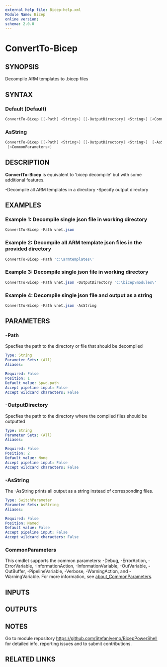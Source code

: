 ```yaml
---
external help file: Bicep-help.xml
Module Name: Bicep
online version:
schema: 2.0.0
---
```


# ConvertTo-Bicep

## SYNOPSIS
Decompile ARM templates to .bicep files

## SYNTAX

### Default (Default)
```powershell
ConvertTo-Bicep [[-Path] <String>] [[-OutputDirectory] <String>] [<CommonParameters>]
```

### AsString
```powershell
ConvertTo-Bicep [[-Path] <String>] [[-OutputDirectory] <String>]  [-AsString]
 [<CommonParameters>]
```

## DESCRIPTION
**ConvertTo-Bicep** is equivalent to 'bicep decompile' but with some additional features.

-Decompile all ARM templates in a directory
-Specify output directory

## EXAMPLES

### Example 1: Decompile single json file in working directory
```powershell
ConvertTo-Bicep -Path vnet.json
```

### Example 2: Decompile all ARM template json files in the provided directory
```powershell
ConvertTo-Bicep -Path 'c:\armtemplates\'
```

### Example 3: Decompile single json file in working directory
```powershell
ConvertTo-Bicep -Path vnet.json -OutputDirectory 'c:\bicep\modules\'
```

### Example 4: Decompile single json file and output as a string
```powershell
ConvertTo-Bicep -Path vnet.json -AsString
```

## PARAMETERS

### -Path
Specfies the path to the directory or file that should be decompiled

```yaml
Type: String
Parameter Sets: (All)
Aliases:

Required: False
Position: 1
Default value: $pwd.path
Accept pipeline input: False
Accept wildcard characters: False
```

### -OutputDirectory
Specfies the path to the directory where the compiled files should be outputted

```yaml
Type: String
Parameter Sets: (All)
Aliases:

Required: False
Position: 2
Default value: None
Accept pipeline input: False
Accept wildcard characters: False
```

### -AsString
The -AsString prints all output as a string instead of corresponding files.

```yaml
Type: SwitchParameter
Parameter Sets: AsString
Aliases:

Required: False
Position: Named
Default value: False
Accept pipeline input: False
Accept wildcard characters: False
```

### CommonParameters
This cmdlet supports the common parameters: -Debug, -ErrorAction, -ErrorVariable, -InformationAction, -InformationVariable, -OutVariable, -OutBuffer, -PipelineVariable, -Verbose, -WarningAction, and -WarningVariable. For more information, see [about_CommonParameters](http://go.microsoft.com/fwlink/?LinkID=113216).

## INPUTS

## OUTPUTS

## NOTES
Go to module repository https://github.com/StefanIvemo/BicepPowerShell for detailed info, reporting issues and to submit contributions.

## RELATED LINKS
